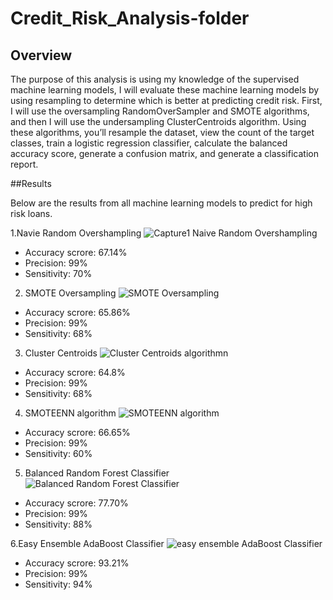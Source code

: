 # Credit_Risk_Analysis-folder

## Overview
The purpose of this analysis is using my knowledge of the supervised machine learning models, I will evaluate these machine learning models by using resampling to determine which is better at predicting credit risk. First, I will use the oversampling RandomOverSampler and SMOTE algorithms, and then I will use the undersampling ClusterCentroids algorithm. Using these algorithms, you’ll resample the dataset, view the count of the target classes, train a logistic regression classifier, calculate the balanced accuracy score, generate a confusion matrix, and generate a classification report.

##Results

Below are the results from all machine learning models to predict for high risk loans. 


1.Navie Random Overshampling
![Capture1 Naive Random Overshampling](https://user-images.githubusercontent.com/92561493/155933713-5dcd5a5e-f12b-486c-b9f7-0a702289e9f5.PNG)
- Accuracy scrore: 67.14%
- Precision: 99%
- Sensitivity: 70%




2. SMOTE Oversampling
![SMOTE Oversampling](https://user-images.githubusercontent.com/92561493/155934192-0f40004d-163a-4ed3-9d83-8c7817e11680.PNG)
- Accuracy scrore: 65.86%
- Precision: 99%
- Sensitivity: 68%



3. Cluster Centroids
![Cluster Centroids algorithmn](https://user-images.githubusercontent.com/92561493/155936371-050f3a39-9a5d-400a-8a0a-00abdc7836f5.PNG)
- Accuracy scrore: 64.8%
- Precision: 99%
- Sensitivity: 68%




4. SMOTEENN algorithm
![SMOTEENN algorithm](https://user-images.githubusercontent.com/92561493/155937095-051193e7-24d3-4d92-8b1f-9ab8ec5a07d8.PNG)
- Accuracy scrore: 66.65%
- Precision: 99%
- Sensitivity: 60%



5. Balanced Random Forest Classifier
![Balanced Random Forest Classifier](https://user-images.githubusercontent.com/92561493/155937415-99f08828-1731-4faa-a94a-998a4f93bcd3.PNG)
- Accuracy scrore: 77.70%
- Precision: 99%
- Sensitivity: 88%



6.Easy Ensemble AdaBoost Classifier
![easy ensemble AdaBoost Classifier](https://user-images.githubusercontent.com/92561493/155937528-bcf0401b-8914-4c81-b6aa-7b690beb4226.PNG)
- Accuracy scrore: 93.21%
- Precision: 99%
- Sensitivity: 94%


